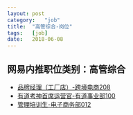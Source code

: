 ```yaml
---
layout:	post
category:	"job"
title:	"高管综合-岗位"
tags:	[job]
date:	2018-06-08
---
```

## 网易内推职位类别：高管综合
- [品牌经理（工厂店）-跨境电商208](http://bole.netease.com/position/h5/detail.do?id=10217&rcode=D1O21582aT)
- [有道考神首席运营官-有道事业部100](http://bole.netease.com/position/h5/detail.do?id=8707&rcode=D1O21582aT)
- [管理培训生-电子商务部012](http://bole.netease.com/position/h5/detail.do?id=6417&rcode=D1O21582aT)
